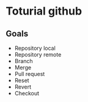 # Toturial github

## Goals


+ Repository local
+ Repository remote
+ Branch
+ Merge
+ Pull request
+ Reset
+ Revert
+ Checkout
